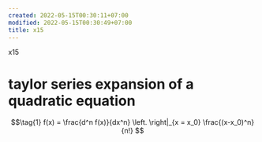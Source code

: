 ```yaml
---
created: 2022-05-15T00:30:11+07:00
modified: 2022-05-15T00:30:49+07:00
title: x15
---
```


x15

# taylor series expansion of a quadratic equation

$$\tag{1}
f(x) = \frac{d^n f(x)}{dx^n} \left. \right|_{x = x_0} \frac{(x-x_0)^n}{n!}
$$
